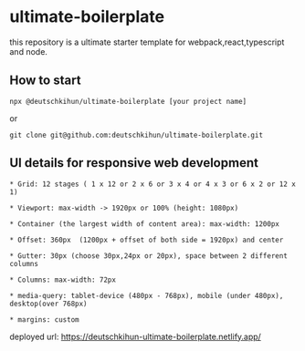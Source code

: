 # ultimate-boilerplate

this repository is a ultimate starter template for webpack,react,typescript and node. 

## How to start 

`npx @deutschkihun/ultimate-boilerplate [your project name]
`

or 

`git clone git@github.com:deutschkihun/ultimate-boilerplate.git
`

## UI details for responsive web development

    * Grid: 12 stages ( 1 x 12 or 2 x 6 or 3 x 4 or 4 x 3 or 6 x 2 or 12 x 1) 
    
    * Viewport: max-width -> 1920px or 100% (height: 1080px) 
    
    * Container (the largest width of content area): max-width: 1200px 
    
    * Offset: 360px  (1200px + offset of both side = 1920px) and center
   
    * Gutter: 30px (choose 30px,24px or 20px), space between 2 different columns
    
    * Columns: max-width: 72px 
        
    * media-query: tablet-device (480px - 768px), mobile (under 480px), desktop(over 768px)

    * margins: custom


deployed url: https://deutschkihun-ultimate-boilerplate.netlify.app/
